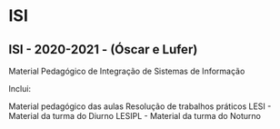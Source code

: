 # ISI
ISI - 2020-2021 - (Óscar e Lufer)
------------------------------------------------------------------------
Material Pedagógico de Integração de Sistemas de Informação

Inclui:

Material pedagógico das aulas
Resolução de trabalhos práticos
LESI - Material da turma do Diurno LESIPL - Material da turma do Noturno
